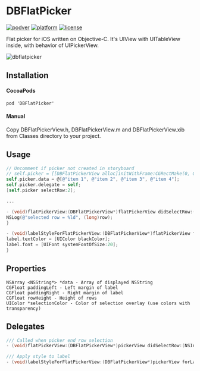 # DBFlatPicker
[![podver](https://img.shields.io/cocoapods/v/DBFlatPicker.png)](https://cocoapods.org/pods/DBFlatPicker) [![platform](https://img.shields.io/cocoapods/p/DBFlatPicker.png)](https://cocoapods.org/pods/DBFlatPicker) [![license](https://img.shields.io/cocoapods/l/DBFlatPicker.png)](https://cocoapods.org/pods/DBFlatPicker)

Flat picker for iOS written on Objective-C. It's UIView with UITableView inside, with behavior of UIPickerView.

![dbflatpicker](https://user-images.githubusercontent.com/5740772/29422075-bc3404a6-837f-11e7-9c2e-fd54a90567a0.gif)

## Installation
#### CocoaPods
```
pod 'DBFlatPicker'
```
#### Manual
Copy DBFlatPickerView.h, DBFlatPickerView.m and DBFlatPickerView.xib from Classes directory to your project.

## Usage
```Objective-C
// Uncomment if picker not created in storyboard
// self.picker = [[DBFlatPickerView alloc]initWithFrame:CGRectMake(0, 0, 300, 200)];
self.picker.data = @[@"item 1", @"item 2", @"item 3", @"item 4"];
self.picker.delegate = self;
[self.picker selectRow:2];

...

- (void)flatPickerView:(DBFlatPickerView*)flatPickerView didSelectRow:(NSInteger)row {
NSLog(@"selected row = %ld", (long)row);
}

- (void)labelStyleForFlatPickerView:(DBFlatPickerView*)flatPickerView forLabel:(UILabel*)label {
label.textColor = [UIColor blackColor];
label.font = [UIFont systemFontOfSize:20];
}

```

## Properties
```
NSArray <NSString*> *data - Array of displayed NSString
CGFloat paddingLeft - Left margin of label
CGFloat paddingRight - Right margin of label
CGFloat rowHeight - Height of rows
UIColor *selectionColor - Color of selection overlay (use colors with transparency)
```

## Delegates
```Objective-C
/// Called when picker end row selection
- (void)flatPickerView:(DBFlatPickerView*)pickerView didSelectRow:(NSInteger)row;

/// Apply style to label
- (void)labelStyleForFlatPickerView:(DBFlatPickerView*)pickerView forLabel:(UILabel*)label;
```
